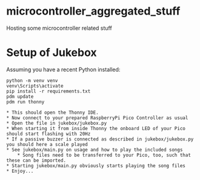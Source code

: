 # microcontroller_aggregated_stuff

Hosting some microcontroller related stuff

# Setup of Jukebox

Assuming you have a recent Python installed:

```
python -m venv venv
venv\Scripts\activate
pip install -r requirements.txt
pdm update
pdm run thonny
```

    * This should open the Thonny IDE.
    * Now connect to your prepared RaspberryPi Pico Controller as usual
    * Open the file in jukebox/jukebox.py
    * When starting it from inside Thonny the onboard LED of your Pico should start flashing with 20Hz
    * If a passive buzzer is connected as described in jukebox/jukebox.py you should here a scale played
    * See jukebox/main.py on usage and how to play the included songs
        * Song files need to be transferred to your Pico, too, such that these can be imported.
    * Starting jukebox/main.py obviously starts playing the song files
    * Enjoy...
